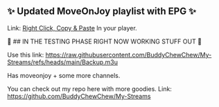## ✨ Updated MoveOnJoy playlist with EPG ✨

Link: [Right Click, Copy & Paste](https://raw.githubusercontent.com/BuddyChewChew/moveonjoyfix/refs/heads/main/moveonjoyfix.m3u) In your player.

🚧 ## IN THE TESTING PHASE RIGHT NOW WORKING STUFF OUT 🚧

Use this link: 
https://raw.githubusercontent.com/BuddyChewChew/My-Streams/refs/heads/main/Backup.m3u

Has moveonjoy + some more channels.

You can check out my repo here with more goodies.
Link: https://github.com/BuddyChewChew/My-Streams
